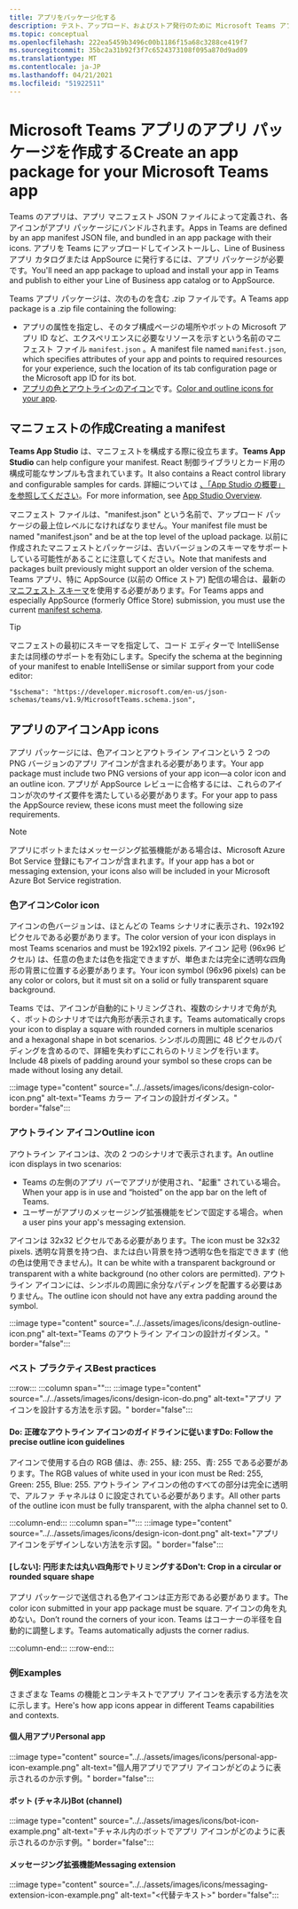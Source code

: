 ```yaml
---
title: アプリをパッケージ化する
description: テスト、アップロード、およびストア発行のために Microsoft Teams アプリをパッケージ化する方法について説明します。
ms.topic: conceptual
ms.openlocfilehash: 222ea5459b3496c00b1186f15a68c3288ce419f7
ms.sourcegitcommit: 35bc2a31b92f3f7c6524373108f095a870d9ad09
ms.translationtype: MT
ms.contentlocale: ja-JP
ms.lasthandoff: 04/21/2021
ms.locfileid: "51922511"
---
```

# <a name="create-an-app-package-for-your-microsoft-teams-app"></a><span data-ttu-id="d3461-103">Microsoft Teams アプリのアプリ パッケージを作成する</span><span class="sxs-lookup"><span data-stu-id="d3461-103">Create an app package for your Microsoft Teams app</span></span>

<span data-ttu-id="d3461-104">Teams のアプリは、アプリ マニフェスト JSON ファイルによって定義され、各アイコンがアプリ パッケージにバンドルされます。</span><span class="sxs-lookup"><span data-stu-id="d3461-104">Apps in Teams are defined by an app manifest JSON file, and bundled in an app package with their icons.</span></span> <span data-ttu-id="d3461-105">アプリを Teams にアップロードしてインストールし、Line of Business アプリ カタログまたは AppSource に発行するには、アプリ パッケージが必要です。</span><span class="sxs-lookup"><span data-stu-id="d3461-105">You'll need an app package to upload and install your app in Teams and publish to either your Line of Business app catalog or to AppSource.</span></span>

<span data-ttu-id="d3461-106">Teams アプリ パッケージは、次のものを含む .zip ファイルです。</span><span class="sxs-lookup"><span data-stu-id="d3461-106">A Teams app package is a .zip file containing the following:</span></span>

* <span data-ttu-id="d3461-107">アプリの属性を指定し、そのタブ構成ページの場所やボットの Microsoft アプリ ID など、エクスペリエンスに必要なリソースを示すという名前のマニフェスト ファイル `manifest.json` 。</span><span class="sxs-lookup"><span data-stu-id="d3461-107">A manifest file named `manifest.json`, which specifies attributes of your app and points to required resources for your experience, such the location of its tab configuration page or the Microsoft app ID for its bot.</span></span>
* <span data-ttu-id="d3461-108">[アプリの色とアウトラインのアイコン](#app-icons)です。</span><span class="sxs-lookup"><span data-stu-id="d3461-108">[Color and outline icons for your app](#app-icons).</span></span>

## <a name="creating-a-manifest"></a><span data-ttu-id="d3461-109">マニフェストの作成</span><span class="sxs-lookup"><span data-stu-id="d3461-109">Creating a manifest</span></span>

<span data-ttu-id="d3461-110">**Teams App Studio** は、マニフェストを構成する際に役立ちます。</span><span class="sxs-lookup"><span data-stu-id="d3461-110">**Teams App Studio** can help configure your manifest.</span></span> <span data-ttu-id="d3461-111">React 制御ライブラリとカード用の構成可能なサンプルも含まれています。</span><span class="sxs-lookup"><span data-stu-id="d3461-111">It also contains a React control library and configurable samples for cards.</span></span> <span data-ttu-id="d3461-112">詳細については [、「App Studio の概要」を参照してください](~/concepts/build-and-test/app-studio-overview.md)。</span><span class="sxs-lookup"><span data-stu-id="d3461-112">For more information, see [App Studio Overview](~/concepts/build-and-test/app-studio-overview.md).</span></span>

<span data-ttu-id="d3461-113">マニフェスト ファイルは、"manifest.json" という名前で、アップロード パッケージの最上位レベルになければなりません。</span><span class="sxs-lookup"><span data-stu-id="d3461-113">Your manifest file must be named "manifest.json" and be at the top level of the upload package.</span></span> <span data-ttu-id="d3461-114">以前に作成されたマニフェストとパッケージは、古いバージョンのスキーマをサポートしている可能性があることに注意してください。</span><span class="sxs-lookup"><span data-stu-id="d3461-114">Note that manifests and packages built previously might support an older version of the schema.</span></span> <span data-ttu-id="d3461-115">Teams アプリ、特に AppSource (以前の Office ストア) 配信の場合は、最新の[マニフェスト スキーマ](~/resources/schema/manifest-schema.md)を使用する必要があります。</span><span class="sxs-lookup"><span data-stu-id="d3461-115">For Teams apps and especially AppSource (formerly Office Store) submission, you must use the current [manifest schema](~/resources/schema/manifest-schema.md).</span></span>

> [!TIP]
> <span data-ttu-id="d3461-116">マニフェストの最初にスキーマを指定して、コード エディターで IntelliSense または同様のサポートを有効にします。</span><span class="sxs-lookup"><span data-stu-id="d3461-116">Specify the schema at the beginning of your manifest to enable IntelliSense or similar support from your code editor:</span></span>
>
> `"$schema": "https://developer.microsoft.com/en-us/json-schemas/teams/v1.9/MicrosoftTeams.schema.json",`
 
## <a name="app-icons"></a><span data-ttu-id="d3461-117">アプリのアイコン</span><span class="sxs-lookup"><span data-stu-id="d3461-117">App icons</span></span>

<span data-ttu-id="d3461-118">アプリ パッケージには、色アイコンとアウトライン アイコンという 2 つの PNG バージョンのアプリ アイコンが含まれる必要があります。</span><span class="sxs-lookup"><span data-stu-id="d3461-118">Your app package must include two PNG versions of your app icon—a color icon and an outline icon.</span></span> <span data-ttu-id="d3461-119">アプリが AppSource レビューに合格するには、これらのアイコンが次のサイズ要件を満たしている必要があります。</span><span class="sxs-lookup"><span data-stu-id="d3461-119">For your app to pass the AppSource review, these icons must meet the following size requirements.</span></span>

> [!Note]
> <span data-ttu-id="d3461-120">アプリにボットまたはメッセージング拡張機能がある場合は、Microsoft Azure Bot Service 登録にもアイコンが含まれます。</span><span class="sxs-lookup"><span data-stu-id="d3461-120">If your app has a bot or messaging extension, your icons also will be included in your Microsoft Azure Bot Service registration.</span></span>

### <a name="color-icon"></a><span data-ttu-id="d3461-121">色アイコン</span><span class="sxs-lookup"><span data-stu-id="d3461-121">Color icon</span></span>

<span data-ttu-id="d3461-122">アイコンの色バージョンは、ほとんどの Teams シナリオに表示され、192x192 ピクセルである必要があります。</span><span class="sxs-lookup"><span data-stu-id="d3461-122">The color version of your icon displays in most Teams scenarios and must be 192x192 pixels.</span></span> <span data-ttu-id="d3461-123">アイコン 記号 (96x96 ピクセル) は、任意の色または色を指定できますが、単色または完全に透明な四角形の背景に位置する必要があります。</span><span class="sxs-lookup"><span data-stu-id="d3461-123">Your icon symbol (96x96 pixels) can be any color or colors, but it must sit on a solid or fully transparent square background.</span></span>

<span data-ttu-id="d3461-124">Teams では、アイコンが自動的にトリミングされ、複数のシナリオで角が丸く、ボットのシナリオでは六角形が表示されます。</span><span class="sxs-lookup"><span data-stu-id="d3461-124">Teams automatically crops your icon to display a square with rounded corners in multiple scenarios and a hexagonal shape in bot scenarios.</span></span> <span data-ttu-id="d3461-125">シンボルの周囲に 48 ピクセルのパディングを含めるので、詳細を失わずにこれらのトリミングを行います。</span><span class="sxs-lookup"><span data-stu-id="d3461-125">Include 48 pixels of padding around your symbol so these crops can be made without losing any detail.</span></span>

:::image type="content" source="../../assets/images/icons/design-color-icon.png" alt-text="Teams カラー アイコンの設計ガイダンス。" border="false":::

### <a name="outline-icon"></a><span data-ttu-id="d3461-127">アウトライン アイコン</span><span class="sxs-lookup"><span data-stu-id="d3461-127">Outline icon</span></span>

<span data-ttu-id="d3461-128">アウトライン アイコンは、次の 2 つのシナリオで表示されます。</span><span class="sxs-lookup"><span data-stu-id="d3461-128">An outline icon displays in two scenarios:</span></span>

* <span data-ttu-id="d3461-129">Teams の左側のアプリ バーでアプリが使用され、"起重" されている場合。</span><span class="sxs-lookup"><span data-stu-id="d3461-129">When your app is in use and “hoisted” on the app bar on the left of Teams.</span></span>
* <span data-ttu-id="d3461-130">ユーザーがアプリのメッセージング拡張機能をピンで固定する場合。</span><span class="sxs-lookup"><span data-stu-id="d3461-130">when a user pins your app's messaging extension.</span></span>

<span data-ttu-id="d3461-131">アイコンは 32x32 ピクセルである必要があります。</span><span class="sxs-lookup"><span data-stu-id="d3461-131">The icon must be 32x32 pixels.</span></span> <span data-ttu-id="d3461-132">透明な背景を持つ白、または白い背景を持つ透明な色を指定できます (他の色は使用できません)。</span><span class="sxs-lookup"><span data-stu-id="d3461-132">It can be white with a transparent background or transparent with a white background (no other colors are permitted).</span></span> <span data-ttu-id="d3461-133">アウトライン アイコンには、シンボルの周囲に余分なパディングを配置する必要はありません。</span><span class="sxs-lookup"><span data-stu-id="d3461-133">The outline icon should not have any extra padding around the symbol.</span></span>

:::image type="content" source="../../assets/images/icons/design-outline-icon.png" alt-text="Teams のアウトライン アイコンの設計ガイダンス。" border="false":::

### <a name="best-practices"></a><span data-ttu-id="d3461-135">ベスト プラクティス</span><span class="sxs-lookup"><span data-stu-id="d3461-135">Best practices</span></span>

:::row:::
   :::column span="":::
:::image type="content" source="../../assets/images/icons/design-icon-do.png" alt-text="アプリ アイコンを設計する方法を示す図。" border="false":::

#### <a name="do-follow-the-precise-outline-icon-guidelines"></a><span data-ttu-id="d3461-137">Do: 正確なアウトライン アイコンのガイドラインに従います</span><span class="sxs-lookup"><span data-stu-id="d3461-137">Do: Follow the precise outline icon guidelines</span></span>

<span data-ttu-id="d3461-138">アイコンで使用する白の RGB 値は、赤: 255、緑: 255、青: 255 である必要があります。</span><span class="sxs-lookup"><span data-stu-id="d3461-138">The RGB values of white used in your icon must be Red: 255, Green: 255, Blue: 255.</span></span> <span data-ttu-id="d3461-139">アウトライン アイコンの他のすべての部分は完全に透明で、アルファ チャネルは 0 に設定されている必要があります。</span><span class="sxs-lookup"><span data-stu-id="d3461-139">All other parts of the outline icon must be fully transparent, with the alpha channel set to 0.</span></span>

   :::column-end:::
   :::column span="":::
:::image type="content" source="../../assets/images/icons/design-icon-dont.png" alt-text="アプリ アイコンをデザインしない方法を示す図。" border="false":::

#### <a name="dont-crop-in-a-circular-or-rounded-square-shape"></a><span data-ttu-id="d3461-141">[しない]: 円形または丸い四角形でトリミングする</span><span class="sxs-lookup"><span data-stu-id="d3461-141">Don't: Crop in a circular or rounded square shape</span></span>

<span data-ttu-id="d3461-142">アプリ パッケージで送信される色アイコンは正方形である必要があります。</span><span class="sxs-lookup"><span data-stu-id="d3461-142">The color icon submitted in your app package must be square.</span></span> <span data-ttu-id="d3461-143">アイコンの角を丸めない。</span><span class="sxs-lookup"><span data-stu-id="d3461-143">Don’t round the corners of your icon.</span></span> <span data-ttu-id="d3461-144">Teams はコーナーの半径を自動的に調整します。</span><span class="sxs-lookup"><span data-stu-id="d3461-144">Teams automatically adjusts the corner radius.</span></span>

   :::column-end:::
:::row-end:::

### <a name="examples"></a><span data-ttu-id="d3461-145">例</span><span class="sxs-lookup"><span data-stu-id="d3461-145">Examples</span></span>

<span data-ttu-id="d3461-146">さまざまな Teams の機能とコンテキストでアプリ アイコンを表示する方法を次に示します。</span><span class="sxs-lookup"><span data-stu-id="d3461-146">Here's how app icons appear in different Teams capabilities and contexts.</span></span>

#### <a name="personal-app"></a><span data-ttu-id="d3461-147">個人用アプリ</span><span class="sxs-lookup"><span data-stu-id="d3461-147">Personal app</span></span>

:::image type="content" source="../../assets/images/icons/personal-app-icon-example.png" alt-text="個人用アプリでアプリ アイコンがどのように表示されるのか示す例。" border="false":::

#### <a name="bot-channel"></a><span data-ttu-id="d3461-149">ボット (チャネル)</span><span class="sxs-lookup"><span data-stu-id="d3461-149">Bot (channel)</span></span>

:::image type="content" source="../../assets/images/icons/bot-icon-example.png" alt-text="チャネル内のボットでアプリ アイコンがどのように表示されるのか示す例。" border="false":::

#### <a name="messaging-extension"></a><span data-ttu-id="d3461-151">メッセージング拡張機能</span><span class="sxs-lookup"><span data-stu-id="d3461-151">Messaging extension</span></span>

:::image type="content" source="../../assets/images/icons/messaging-extension-icon-example.png" alt-text="<代替テキスト>" border="false":::
